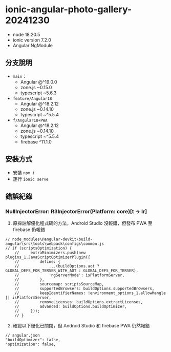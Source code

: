 # ionic-angular-photo-gallery-20241230
- node 18.20.5
- ionic version 7.2.0
- Angular NgModule

## 分支說明
- `main`：
  - Angular @^19.0.0
  - zone.js ~0.15.0
  - typescript ~5.6.3
- `feature/Angular18`
  - Angular @^18.2.12
  - zone.js ~0.14.10
  - typescript ~^5.5.4
- `f/Angular18+PWA`
  - Angular @^18.2.12
  - zone.js ~0.14.10
  - typescript ~^5.5.4
  - firebase ^11.1.0

## 安裝方式
- 安裝 `npm i`
- 運行 `ionic serve`

## 錯誤紀錄
### NullInjectorError: R3InjectorError(Platform: core)[t -> Ir]
1. 原採註解優化程式碼的方法，Android Studio 沒報錯，但發布 PWA 至 firebase 仍報錯
```
// node_modules\@angular-devkit\build-angular\src\tools\webpack\configs\common.js
// if (scriptsOptimization) {
    //     extraMinimizers.push(new plugins_1.JavaScriptOptimizerPlugin({
    //         define: {
    //             ...(buildOptions.aot ? GLOBAL_DEFS_FOR_TERSER_WITH_AOT : GLOBAL_DEFS_FOR_TERSER),
    //             'ngServerMode': isPlatformServer,
    //         },
    //         sourcemap: scriptsSourceMap,
    //         supportedBrowsers: buildOptions.supportedBrowsers,
    //         keepIdentifierNames: !environment_options_1.allowMangle || isPlatformServer,
    //         removeLicenses: buildOptions.extractLicenses,
    //         advanced: buildOptions.buildOptimizer,
    //     }));
    // }
```
2. 確認以下優化已關閉，但 Android Studio 和 firebase PWA 仍然報錯
```
// angular.json
"buildOptimizer": false,
"optimization": false,
```
